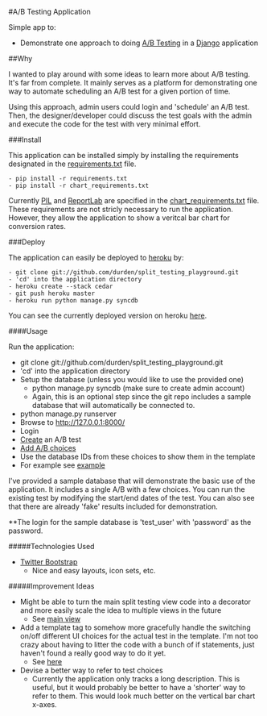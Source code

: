 #A/B Testing Application

Simple app to:

- Demonstrate one approach to doing [A/B Testing](http://en.wikipedia.org/wiki/A/B_testing) in a [Django](http://djangoproject.com) application


##Why

I wanted to play around with some ideas to learn more about A/B testing.  It's
far from complete.  It mainly serves as a platform for demonstrating one way to
automate scheduling an A/B test for a given portion of time.

Using this approach, admin users could login and 'schedule' an A/B test.  Then,
the designer/developer could discuss the test goals with the admin and execute
the code for the test with very minimal effort.

###Install

This application can be installed simply by installing the requirements
designated in the
[requirements.txt](https://github.com/durden/split_testing_playground/blob/master/requirements.txt)
file.

    - pip install -r requirements.txt
    - pip install -r chart_requirements.txt

Currently [PIL](http://www.pythonware.com/products/pil/) and
[ReportLab](http://www.reportlab.com/software/opensource/) are specified in the
[chart_requirements.txt](https://github.com/durden/split_testing_playground/blob/master/chart_requirements.txt)
file.  These requirements are not stricly necessary to run the application.
However, they allow the application to show a veritcal bar chart for conversion
rates.

###Deploy

The application can easily be deployed to [heroku](http://heroku.com) by:

    - git clone git://github.com/durden/split_testing_playground.git
    - 'cd' into the application directory
    - heroku create --stack cedar
    - git push heroku master
    - heroku run python manage.py syncdb

You can see the currently deployed version on heroku
[here](http://split-testing.herokuapp.com).

####Usage

Run the application:

- git clone git://github.com/durden/split_testing_playground.git
- 'cd' into the application directory
- Setup the database (unless you would like to use the provided one)
    - python manage.py syncdb (make sure to create admin account)
    - Again, this is an optional step since the git repo includes a sample
      database that will automatically be connected to.
- python manage.py runserver
- Browse to http://127.0.0.1:8000/
- Login
- [Create](http://127.0.0.1:8000/admin/registration/abtest/add/) an A/B
    test
- [Add A/B choices](http://127.0.0.1:8000/admin/registration/testchoice/)
- Use the database IDs from these choices to show them in the template
- For example see [example](https://github.com/durden/split_testing_playground/blob/master/templates/registration/register.html)

I've provided a sample database that will demonstrate the basic use of the
application.  It includes a single A/B with a few choices.  You can run the
existing test by modifying the start/end dates of the test.  You can also see
that there are already 'fake' results included for demonstration.

**The login for the sample database is 'test_user' with 'password' as the
password.

#####Technologies Used

- [Twitter Bootstrap](http://twitter.github.com/bootstrap/)
    - Nice and easy layouts, icon sets, etc.

#####Improvement Ideas

- Might be able to turn the main split testing view code into a decorator and
  more easily scale the idea to multiple views in the future
    - See [main view](https://github.com/durden/split_testing_playground/blob/master/registration/views.py#L46)
- Add a template tag to somehow more gracefully handle the switching on/off
  different UI choices for the actual test in the template.  I'm not too crazy
  about having to litter the code with a bunch of if statements, just haven't
  found a really good way to do it yet.
    - See [here](https://github.com/durden/split_testing_playground/blob/master/templates/registration/register.html#L31)
- Devise a better way to refer to test choices
    - Currently the application only tracks a long description.  This is
      useful, but it would probably be better to have a 'shorter' way to refer
      to them.  This would look much better on the vertical bar chart x-axes.
